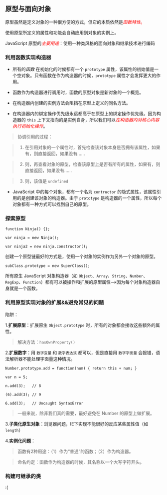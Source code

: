 ## 原型与面向对象

原型虽然是定义对象的一种很方便的方式，但它的本质依然是<span style="color:red">*函数特性*<span>。

使用原型所定义的属性和功能会自动应用到对象的实例上。

JavaScript 原型的<span style="color:red">*主要用途*</span>：使用一种类风格的面向对象和继承技术进行编码

### <p style="background:#orange;">利用函数实现构造器</p>

- 所有的*函数* 在初始化的时候都有一个 `prototype` 属性，该属性的初始值是一个空对象。只有函数在作为构造器的时候，`prototype` 属性才会发挥更大的作用。

- 函数作为构造器进行调用时，函数的原型对象是新对象的一个概览。

- 在构造器内创建的实例方法会阻挡在原型上定义的同名方法。

- 在构造器内的绑定操作优先级永远都高于在原型上的绑定操作优先级。因为构造器的 `this` 上下文指向的是实例自身，所以我们可以<span style="color:red">*在构造器内对核心内容执行初始化操作*</span>。

> 协调引用的过程：

> 1. 在引用对象的一个属性时，首先检查该对象本身是否拥有该属性，如果有，则直接返回，如果没有......

> 2. 则，再查看对象的原型，检查该原型上是否有所有的属性，如果有，则直接返回，如果没有......

> 3. 则，该值是 `undefined`

- JavaScript 中的每个对象，都有一个名为 `contructor` 的隐式属性，该属性引用的是创建该对象的构造器。由于 `prototype` 是构造器的一个属性，所以每个对象都有一种方式可以找到自己的原型。

### <p style="background:#orange;">探索原型</p>

	function Ninja() {};

	var ninja = new Ninja();

	var ninja2 = new ninja.constructor();

创建一个原型链最好的方式是，使用一个对象的实例作为另外一个对象的原型。
	
	subClass.prototype = new SuperClass();

所有原生 JavaScript 对象构造器（如 `Object`、`Array`、`String`、`Number`、`RegExp`、`Function`）都有可以被操作和扩展的原型属性——>因为每个对象构造器自身就是一个函数。

### <p style="background:#orange;">利用原型实现对象的扩展&&避免常见的问题</p>

陷阱：

1.**扩展原型**：扩展原生 `Object.prototype` 时，所有的对象都会接收这些额外的属性。

> 解决方法：`hasOwnProperty()`

2.**扩展数字**：用 `数字变量` 和 `数字表达式` 都可以，但是直接用 `数字字面量` 会报错，语法解析器不能处理字面量这种情况。

	Number.prototype.add = function(num) { return this + num; }

	var n = 5;

	n.add(3);	// 8

	(6).add(3); // 9

	6.add(3);	// Uncaught SyntaxError

> 一般来说，除非我们真的需要，最好避免在 Number 的原型上做扩展。

3.**子类化原生对象**：浏览器问题，IE下实现不能很好的反应某些属性值（如	`length`）

4.**实例化问题**：

> 函数有2种用途：（1）作为“普通”的函数；（2）作为构造器。

> 命名约定：函数作为构造器的时候，其名称以一个大写字符开头。

### <p style="background:#orange;">构建可继承的类</p>

:(